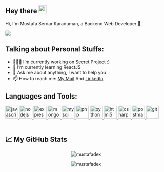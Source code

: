 ## Hey there <img src="https://media.giphy.com/media/hvRJCLFzcasrR4ia7z/giphy.gif" width="25px">

 Hi, I'm Mustafa Serdar Karaduman, a Backend Web Developer 🚀.

![](https://visitor-badge.glitch.me/badge?page_id=mustafadex)
## **Talking about Personal Stuffs:**

- 👨🏽‍💻 I’m currently working on Secret Project :)
- 🌱 I’m currently learning ReactJS 
- 💬 Ask me about anything, I want to help you
- 📫 How to reach me: [My Mail](mailto:mustafaserdarkaraduman@hotmail.com) And [LinkedIn](https://www.linkedin.com/in/mustafa-serdar-karaduman-6b3805189/)


## **Languages and Tools:**  

<a href="https://developer.mozilla.org/en-US/docs/Web/JavaScript" target="_blank"> <img src="https://devicons.github.io/devicon/devicon.git/icons/javascript/javascript-original.svg" alt="javascript" width="40" height="40"/> </a>
<a href="https://nodejs.org" target="_blank"> <img src="https://devicons.github.io/devicon/devicon.git/icons/nodejs/nodejs-original-wordmark.svg" alt="nodejs" width="40" height="40"/> </a>
<a href="https://expressjs.com" target="_blank"> <img src="https://devicons.github.io/devicon/devicon.git/icons/express/express-original-wordmark.svg" alt="express" width="40" height="40"/> </a>
<a href="https://www.mongodb.com/" target="_blank"> <img src="https://devicons.github.io/devicon/devicon.git/icons/mongodb/mongodb-original-wordmark.svg" alt="mongodb" width="40" height="40"/> </a>
<a href="https://www.mysql.com/" target="_blank"> <img src="https://devicons.github.io/devicon/devicon.git/icons/mysql/mysql-original-wordmark.svg" alt="mysql" width="40" height="40"/> </a>
<a href="https://www.php.net" target="_blank"> <img src="https://devicons.github.io/devicon/devicon.git/icons/php/php-original.svg" alt="php" width="40" height="40"/> </a>
<a href="https://www.python.org" target="_blank"> <img src="https://devicons.github.io/devicon/devicon.git/icons/python/python-original.svg" alt="python" width="40" height="40"/> </a>
<a href="https://www.w3.org/html/" target="_blank"> <img src="https://devicons.github.io/devicon/devicon.git/icons/html5/html5-original-wordmark.svg" alt="html5" width="40" height="40"/> </a>
<a href="https://www.w3schools.com/cs/" target="_blank"> <img src="https://devicons.github.io/devicon/devicon.git/icons/csharp/csharp-original.svg" alt="csharp" width="40" height="40"/> </a>
<a href="https://postman.com" target="_blank"> <img src="https://www.vectorlogo.zone/logos/getpostman/getpostman-icon.svg" alt="postman" width="40" height="40"/> </a>
<a href="https://git-scm.com/" target="_blank"> <img src="https://www.vectorlogo.zone/logos/git-scm/git-scm-icon.svg" alt="git" width="40" height="40"/> </a>
</br>
</br>
## 📈 My GitHub Stats

<p align="center"> <img src="https://github-readme-stats.vercel.app/api?username=mustafadex&show_icons=true&theme=gotham" alt="mustafadex" />
<p align="center"> <img src="https://github-readme-stats.vercel.app/api/top-langs/?username=Mustafadex&theme=gotham" alt="mustafadex" />



